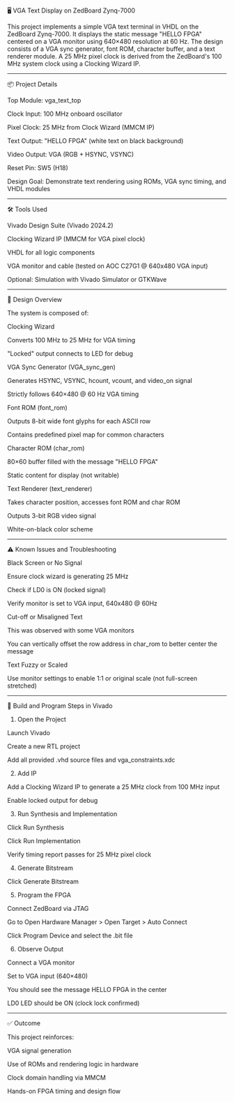 🖥️ VGA Text Display on ZedBoard Zynq-7000

This project implements a simple VGA text terminal in VHDL on the ZedBoard Zynq-7000. It displays the static message "HELLO FPGA" centered on a VGA monitor using 640×480 resolution at 60 Hz. The design consists of a VGA sync generator, font ROM, character buffer, and a text renderer module. A 25 MHz pixel clock is derived from the ZedBoard's 100 MHz system clock using a Clocking Wizard IP.

---

📦 Project Details

Top Module: vga_text_top

Clock Input: 100 MHz onboard oscillator

Pixel Clock: 25 MHz from Clock Wizard (MMCM IP)

Text Output: "HELLO FPGA" (white text on black background)

Video Output: VGA (RGB + HSYNC, VSYNC)

Reset Pin: SW5 (H18)

Design Goal: Demonstrate text rendering using ROMs, VGA sync timing, and VHDL modules

---

🛠️ Tools Used

Vivado Design Suite (Vivado 2024.2)

Clocking Wizard IP (MMCM for VGA pixel clock)

VHDL for all logic components

VGA monitor and cable (tested on AOC C27G1 @ 640x480 VGA input)

Optional: Simulation with Vivado Simulator or GTKWave

---

🧠 Design Overview

The system is composed of:

Clocking Wizard

Converts 100 MHz to 25 MHz for VGA timing

"Locked" output connects to LED for debug

VGA Sync Generator (VGA_sync_gen)

Generates HSYNC, VSYNC, hcount, vcount, and video_on signal

Strictly follows 640×480 @ 60 Hz VGA timing

Font ROM (font_rom)

Outputs 8-bit wide font glyphs for each ASCII row

Contains predefined pixel map for common characters

Character ROM (char_rom)

80×60 buffer filled with the message "HELLO FPGA"

Static content for display (not writable)

Text Renderer (text_renderer)

Takes character position, accesses font ROM and char ROM

Outputs 3-bit RGB video signal

White-on-black color scheme

---

⚠️ Known Issues and Troubleshooting

Black Screen or No Signal

Ensure clock wizard is generating 25 MHz

Check if LD0 is ON (locked signal)

Verify monitor is set to VGA input, 640x480 @ 60Hz

Cut-off or Misaligned Text

This was observed with some VGA monitors

You can vertically offset the row address in char_rom to better center the message

Text Fuzzy or Scaled

Use monitor settings to enable 1:1 or original scale (not full-screen stretched)

---

🔌 Build and Program Steps in Vivado

1. Open the Project

Launch Vivado

Create a new RTL project

Add all provided .vhd source files and vga_constraints.xdc

2. Add IP

Add a Clocking Wizard IP to generate a 25 MHz clock from 100 MHz input

Enable locked output for debug

3. Run Synthesis and Implementation

Click Run Synthesis

Click Run Implementation

Verify timing report passes for 25 MHz pixel clock

4. Generate Bitstream

Click Generate Bitstream

5. Program the FPGA

Connect ZedBoard via JTAG

Go to Open Hardware Manager > Open Target > Auto Connect

Click Program Device and select the .bit file

6. Observe Output

Connect a VGA monitor

Set to VGA input (640×480)

You should see the message HELLO FPGA in the center

LD0 LED should be ON (clock lock confirmed)

---

✅ Outcome

This project reinforces:

VGA signal generation

Use of ROMs and rendering logic in hardware

Clock domain handling via MMCM

Hands-on FPGA timing and design flow
